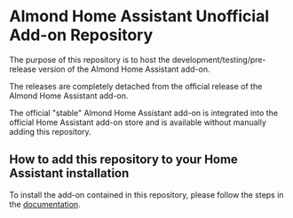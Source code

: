 # Almond Home Assistant Unofficial Add-on Repository

The purpose of this repository is to host the development/testing/pre-release version of the Almond Home Assistant add-on.

The releases are completely detached from the official release of the Almond Home Assistant add-on.

The official "stable" Almond Home Assistant add-on is integrated into the official Home Assistant add-on store and is available without manually adding this repository.

## How to add this repository to your Home Assistant installation

To install the add-on contained in this repository, please follow the steps in the [documentation](/edge/DOCS.md).
